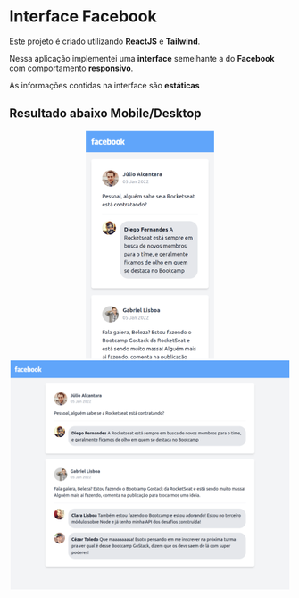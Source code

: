 # Interface Facebook

Este projeto é criado utilizando **ReactJS** e **Tailwind**.

Nessa aplicação implementei uma **interface** semelhante a do
**Facebook** com comportamento **responsivo**.

As informações contidas na interface são **estáticas**

## Resultado abaixo Mobile/Desktop

<p align="center">
  <img src="./src/assets/facebookMobile.png" width="230" alt="Facebook versão Mobile" title="Facebook Mobile"/>
    <img src="./src/assets/facebookDesktop.png" width="500" alt="Facebook versão Desktop" title="Facebook Desktop"/>
</p>

